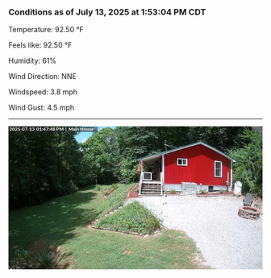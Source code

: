 ### Conditions as of July 13, 2025 at 1:53:04 PM CDT 

Temperature: 92.50 &deg;F

Feels like: 92.50 &deg;F

Humidity: 61%

Wind Direction: NNE

Windspeed: 3.8 mph

Wind Gust: 4.5 mph

---

<img src="./images/latest.jpeg"/>

